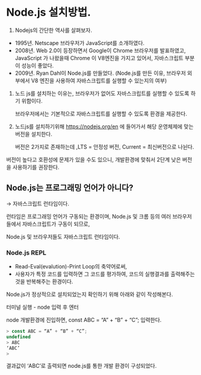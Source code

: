 # Node.js 설치방법.

1. Nodejs의 간단한 역사를 살펴보자.

-   1995년. Netscape 브라우저가 JavaScript를 소개하였다.
-   2008년. Web 2.0이 등장하면서 Google이 Chrome 브라우저를 발표하였고,
    JavaScript 가 나왔을때 Chrome 이 V8엔진을 가지고 있어서, 자바스크립트 부분이 성능이 좋았다.
-   2009년. Ryan Dahl이 Node.js를 만들었다. (Node.js를 만든 이유,
    브라우저 외부에서 V8 엔진을 사용하여 자바스크립트를 실행할 수 있는지의 여부)

1. 노드 js를 설치하는 이유는, 브라우저가 없어도 자바스크립트를 실행할 수 있도록 하기 위함이다.

    브라우저에서는 기본적으로 자바스크립트를 실행할 수 있도록 환경을 제공한다.

1. 노드js를 설치하기위해 https://nodejs.org/en 에 들어가서 해당 운영체제에 맞는 버전을 설치한다.

    버전은 2가지로 존재하는데 ,LTS = 안정성 버전, Current = 최신버전으로 나뉜다.

버전이 높다고 호환성에 문제가 있을 수도 있으니, 개발환경에 맞춰서 2단계 낮은 버전을 사용하기를 권장한다.

## Node.js는 프로그래밍 언어가 아니다?

→ 자바스크립트 런타임이다.

런타임은 프로그래밍 언어가 구동되는 환경이며, Node.js 및 크롬 등의 여러 브라우저들에서 자바스크립트가 구동이 되므로,

Node.js 및 브라우저들도 자바스크립트 런타임이다.

### Node.js REPL

-   Read-Eval(evalution)-Print Loop의 축약어로써,
-   사용자가 특정 코드를 입력하면 그 코드를 평가하여, 코드의 실행결과를 출력해주는 것을 반복해주는 환경이다.

Node.js가 정상적으로 설치되었는지 확인하기 위해 아래와 같이 작성해본다.

터미널 실행 - node 입력 후 엔터

node 개발환경에 진입하면, const ABC = “A” + “B” + “C”; 입력한다.

```jsx
> const ABC = “A” + “B” + “C”;
undefined
> ABC
‘ABC’
>
```

결과값이 ‘ABC’로 출력되면 node.js를 통한 개발 환경이 구성되었다.
